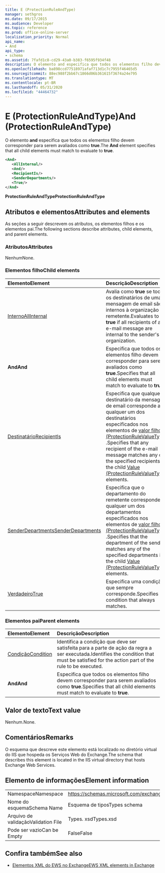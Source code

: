 ```yaml
---
title: E (ProtectionRuleAndType)
manager: sethgros
ms.date: 09/17/2015
ms.audience: Developer
ms.topic: reference
ms.prod: office-online-server
localization_priority: Normal
api_name:
- And
api_type:
- schema
ms.assetid: 7fafd1c8-cd29-43a0-b383-f6595f934f48
description: O elemento and especifica que todos os elementos filho devem corresponder para serem avaliados como true.
ms.openlocfilehash: ba898ccd77518971afaf713d1c7c7955f46465d5
ms.sourcegitcommit: 88ec988f2bb67c1866d06b361615f3674a24e795
ms.translationtype: MT
ms.contentlocale: pt-BR
ms.lasthandoff: 05/31/2020
ms.locfileid: "44464732"
---
```

# <a name="and-protectionruleandtype"></a><span data-ttu-id="e15ad-103">E (ProtectionRuleAndType)</span><span class="sxs-lookup"><span data-stu-id="e15ad-103">And (ProtectionRuleAndType)</span></span>

<span data-ttu-id="e15ad-104">O elemento **and** especifica que todos os elementos filho devem corresponder para serem avaliados como **true**.</span><span class="sxs-lookup"><span data-stu-id="e15ad-104">The **And** element specifies that all child elements must match to evaluate to **true**.</span></span>
  
```xml
<And>
   <AllInternal/>
   <And/>
   <RecipientIs/>
   <SenderDepartments/>
   <True/>
</And>
```

 <span data-ttu-id="e15ad-105">**ProtectionRuleAndType**</span><span class="sxs-lookup"><span data-stu-id="e15ad-105">**ProtectionRuleAndType**</span></span>
## <a name="attributes-and-elements"></a><span data-ttu-id="e15ad-106">Atributos e elementos</span><span class="sxs-lookup"><span data-stu-id="e15ad-106">Attributes and elements</span></span>

<span data-ttu-id="e15ad-107">As seções a seguir descrevem os atributos, os elementos filhos e os elementos pai.</span><span class="sxs-lookup"><span data-stu-id="e15ad-107">The following sections describe attributes, child elements, and parent elements.</span></span>
  
### <a name="attributes"></a><span data-ttu-id="e15ad-108">Atributos</span><span class="sxs-lookup"><span data-stu-id="e15ad-108">Attributes</span></span>

<span data-ttu-id="e15ad-109">Nenhum</span><span class="sxs-lookup"><span data-stu-id="e15ad-109">None.</span></span>
  
### <a name="child-elements"></a><span data-ttu-id="e15ad-110">Elementos filho</span><span class="sxs-lookup"><span data-stu-id="e15ad-110">Child elements</span></span>

|<span data-ttu-id="e15ad-111">**Elemento**</span><span class="sxs-lookup"><span data-stu-id="e15ad-111">**Element**</span></span>|<span data-ttu-id="e15ad-112">**Descrição**</span><span class="sxs-lookup"><span data-stu-id="e15ad-112">**Description**</span></span>|
|:-----|:-----|
|[<span data-ttu-id="e15ad-113">Interno</span><span class="sxs-lookup"><span data-stu-id="e15ad-113">AllInternal</span></span>](allinternal.md) <br/> |<span data-ttu-id="e15ad-114">Avalia como **true** se todos os destinatários de uma mensagem de email são internos à organização do remetente.</span><span class="sxs-lookup"><span data-stu-id="e15ad-114">Evaluates to **true** if all recipients of an e-mail message are internal to the sender's organization.</span></span>  <br/> |
|<span data-ttu-id="e15ad-115">**And**</span><span class="sxs-lookup"><span data-stu-id="e15ad-115">**And**</span></span> <br/> |<span data-ttu-id="e15ad-116">Especifica que todos os elementos filho devem corresponder para serem avaliados como **true**.</span><span class="sxs-lookup"><span data-stu-id="e15ad-116">Specifies that all child elements must match to evaluate to **true**.</span></span>  <br/> |
|[<span data-ttu-id="e15ad-117">Destinatário</span><span class="sxs-lookup"><span data-stu-id="e15ad-117">RecipientIs</span></span>](recipientis.md) <br/> |<span data-ttu-id="e15ad-118">Especifica que qualquer destinatário da mensagem de email corresponde a qualquer um dos destinatários especificados nos elementos de [valor filho (ProtectionRuleValueType)](value-protectionrulevaluetype.md) .</span><span class="sxs-lookup"><span data-stu-id="e15ad-118">Specifies that any recipient of the e-mail message matches any of the specified recipients in the child [Value (ProtectionRuleValueType)](value-protectionrulevaluetype.md) elements.</span></span>  <br/> |
|[<span data-ttu-id="e15ad-119">SenderDepartments</span><span class="sxs-lookup"><span data-stu-id="e15ad-119">SenderDepartments</span></span>](senderdepartments.md) <br/> |<span data-ttu-id="e15ad-120">Especifica que o departamento do remetente corresponde a qualquer um dos departamentos especificados nos elementos de [valor filho (ProtectionRuleValueType)](value-protectionrulevaluetype.md) .</span><span class="sxs-lookup"><span data-stu-id="e15ad-120">Specifies that the department of the sender matches any of the specified departments in the child [Value (ProtectionRuleValueType)](value-protectionrulevaluetype.md) elements.</span></span>  <br/> |
|[<span data-ttu-id="e15ad-121">Verdadeiro</span><span class="sxs-lookup"><span data-stu-id="e15ad-121">True</span></span>](true.md) <br/> |<span data-ttu-id="e15ad-122">Especifica uma condição que sempre corresponde.</span><span class="sxs-lookup"><span data-stu-id="e15ad-122">Specifies a condition that always matches.</span></span>  <br/> |
   
### <a name="parent-elements"></a><span data-ttu-id="e15ad-123">Elementos pai</span><span class="sxs-lookup"><span data-stu-id="e15ad-123">Parent elements</span></span>

|<span data-ttu-id="e15ad-124">**Elemento**</span><span class="sxs-lookup"><span data-stu-id="e15ad-124">**Element**</span></span>|<span data-ttu-id="e15ad-125">**Descrição**</span><span class="sxs-lookup"><span data-stu-id="e15ad-125">**Description**</span></span>|
|:-----|:-----|
|[<span data-ttu-id="e15ad-126">Condição</span><span class="sxs-lookup"><span data-stu-id="e15ad-126">Condition</span></span>](condition.md) <br/> |<span data-ttu-id="e15ad-127">Identifica a condição que deve ser satisfeita para a parte de ação da regra a ser executada.</span><span class="sxs-lookup"><span data-stu-id="e15ad-127">Identifies the condition that must be satisfied for the action part of the rule to be executed.</span></span>  <br/> |
|<span data-ttu-id="e15ad-128">**And**</span><span class="sxs-lookup"><span data-stu-id="e15ad-128">**And**</span></span> <br/> |<span data-ttu-id="e15ad-129">Especifica que todos os elementos filho devem corresponder para serem avaliados como **true**.</span><span class="sxs-lookup"><span data-stu-id="e15ad-129">Specifies that all child elements must match to evaluate to **true**.</span></span>  <br/> |
   
## <a name="text-value"></a><span data-ttu-id="e15ad-130">Valor de texto</span><span class="sxs-lookup"><span data-stu-id="e15ad-130">Text value</span></span>

<span data-ttu-id="e15ad-131">Nenhum.</span><span class="sxs-lookup"><span data-stu-id="e15ad-131">None.</span></span>
  
## <a name="remarks"></a><span data-ttu-id="e15ad-132">Comentários</span><span class="sxs-lookup"><span data-stu-id="e15ad-132">Remarks</span></span>

<span data-ttu-id="e15ad-133">O esquema que descreve este elemento está localizado no diretório virtual do IIS que hospeda os Serviços Web do Exchange.</span><span class="sxs-lookup"><span data-stu-id="e15ad-133">The schema that describes this element is located in the IIS virtual directory that hosts Exchange Web Services.</span></span>
  
## <a name="element-information"></a><span data-ttu-id="e15ad-134">Elemento de informações</span><span class="sxs-lookup"><span data-stu-id="e15ad-134">Element information</span></span>

|||
|:-----|:-----|
|<span data-ttu-id="e15ad-135">Namespace</span><span class="sxs-lookup"><span data-stu-id="e15ad-135">Namespace</span></span>  <br/> |https://schemas.microsoft.com/exchange/services/2006/types  <br/> |
|<span data-ttu-id="e15ad-136">Nome do esquema</span><span class="sxs-lookup"><span data-stu-id="e15ad-136">Schema Name</span></span>  <br/> |<span data-ttu-id="e15ad-137">Esquema de tipos</span><span class="sxs-lookup"><span data-stu-id="e15ad-137">Types schema</span></span>  <br/> |
|<span data-ttu-id="e15ad-138">Arquivo de validação</span><span class="sxs-lookup"><span data-stu-id="e15ad-138">Validation File</span></span>  <br/> |<span data-ttu-id="e15ad-139">Types. xsd</span><span class="sxs-lookup"><span data-stu-id="e15ad-139">Types.xsd</span></span>  <br/> |
|<span data-ttu-id="e15ad-140">Pode ser vazio</span><span class="sxs-lookup"><span data-stu-id="e15ad-140">Can be Empty</span></span>  <br/> |<span data-ttu-id="e15ad-141">False</span><span class="sxs-lookup"><span data-stu-id="e15ad-141">False</span></span>  <br/> |
   
## <a name="see-also"></a><span data-ttu-id="e15ad-142">Confira também</span><span class="sxs-lookup"><span data-stu-id="e15ad-142">See also</span></span>

- [<span data-ttu-id="e15ad-143">Elementos XML do EWS no Exchange</span><span class="sxs-lookup"><span data-stu-id="e15ad-143">EWS XML elements in Exchange</span></span>](ews-xml-elements-in-exchange.md)

